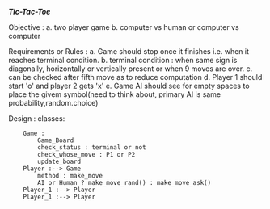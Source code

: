 ***Tic-Tac-Toe***

Objective :
a. two player game 
b. computer vs human or computer vs computer

Requirements or Rules :
a. Game should stop once it finishes i.e. when it reaches terminal condition.
b. terminal condition : when same sign is diagonally, horizontally or vertically present or when 9 moves are over.
c. can be checked after fifth move as to reduce computation
d. Player 1 should start 'o' and player 2 gets 'x'
e. Game AI should see for empty spaces to place the givem symbol(need to think about, primary AI is same probability,random.choice)

Design :
	classes:
		
		Game :
			Game_Board
			check_status : terminal or not
			check_whose_move : P1 or P2
			update_board
		Player :--> Game
			method : make_move
			AI or Human ? make_move_rand() : make_move_ask()
		Player_1 :--> Player
		Player_1 :--> Player
		
			
